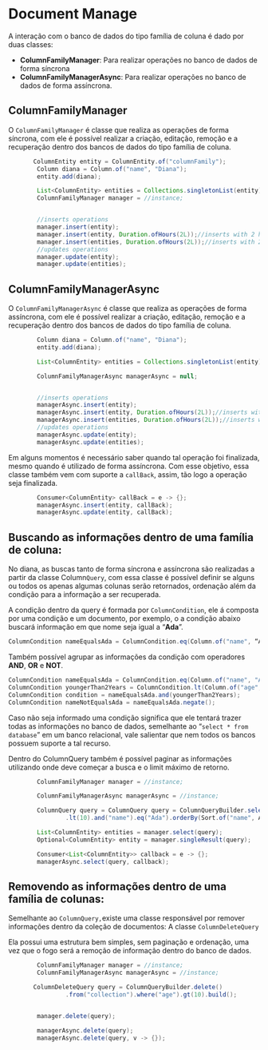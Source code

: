 # Document Manage

A interação com o banco de dados do tipo família de coluna é dado por duas classes:

* **ColumnFamilyManager**: Para realizar operações no banco de dados de forma síncrona
* **ColumnFamilyManagerAsync**: Para realizar operações no banco de dados de forma assíncrona.

## **ColumnFamilyManager**

O `ColumnFamilyManager` é classe que realiza as operações de forma síncrona, com ele é possível realizar a criação, editação, remoção e a recuperação dentro dos bancos de dados do tipo família de coluna.

```java
       ColumnEntity entity = ColumnEntity.of("columnFamily");
        Column diana = Column.of("name", "Diana");
        entity.add(diana);

        List<ColumnEntity> entities = Collections.singletonList(entity);
        ColumnFamilyManager manager = //instance;


        //inserts operations
        manager.insert(entity);
        manager.insert(entity, Duration.ofHours(2L));//inserts with 2 hours of TTL
        manager.insert(entities, Duration.ofHours(2L));//inserts with 2 hours of TTL
        //updates operations
        manager.update(entity);
        manager.update(entities);
```

## ColumnFamilyManagerAsync

O `ColumnFamilyManagerAsync` é classe que realiza as operações de forma assíncrona, com ele é possível realizar a criação, editação, remoção e a recuperação dentro dos bancos de dados do tipo família de coluna.

```java
        Column diana = Column.of("name", "Diana");
        entity.add(diana);

        List<ColumnEntity> entities = Collections.singletonList(entity);

        ColumnFamilyManagerAsync managerAsync = null;


        //inserts operations
        managerAsync.insert(entity);
        managerAsync.insert(entity, Duration.ofHours(2L));//inserts with 2 hours of TTL
        managerAsync.insert(entities, Duration.ofHours(2L));//inserts with 2 hours of TTL
        //updates operations
        managerAsync.update(entity);
        managerAsync.update(entities);
```

Em alguns momentos é necessário saber quando tal operação foi finalizada, mesmo quando é utilizado de forma assíncrona. Com esse objetivo, essa classe também vem com suporte a `callBack`, assim, tão logo a operação seja finalizada.

```java
        Consumer<ColumnEntity> callBack = e -> {};
        managerAsync.insert(entity, callBack);
        managerAsync.update(entity, callBack);
```

## Buscando as informações dentro de uma família de coluna:

No diana, as buscas tanto de forma síncrona e assíncrona são realizadas a partir da classe Column`Query`, com essa classe é possível definir se alguns ou todos os apenas algumas colunas serão retornados, ordenação além da condição para a informação a ser recuperada.

A condição dentro da query é formada por `ColumnCondition`, ele á composta por uma condição e um documento, por exemplo, o a condição abaixo buscará informação em que nome seja igual a “**Ada**”.

```java
ColumnCondition nameEqualsAda = ColumnCondition.eq(Column.of("name", “Ada”));
```

Também possível agrupar as informações da condição com operadores **AND**, **OR** e **NOT**.

```java
ColumnCondition nameEqualsAda = ColumnCondition.eq(Column.of("name", "Ada"));
ColumnCondition youngerThan2Years = ColumnCondition.lt(Column.of("age", 2));
ColumnCondition condition = nameEqualsAda.and(youngerThan2Years);
ColumnCondition nameNotEqualsAda = nameEqualsAda.negate();
```

Caso não seja informado uma condição significa que ele tentará trazer todas as informações no banco de dados, semelhante ao “`select * from database`” em um banco relacional, vale salientar que nem todos os bancos possuem suporte a tal recurso.

Dentro do ColumnQuery também é possível paginar as informações utilizando onde deve começar a busca e o limit máximo de retorno.

```java
        ColumnFamilyManager manager = //instance;

        ColumnFamilyManagerAsync managerAsync = //instance;

        ColumnQuery query = ColumnQuery query = ColumnQueryBuilder.select().from("collection").where("age")
                .lt(10).and("name").eq("Ada").orderBy(Sort.of("name", ASC)).limit(10).start(2).build();

        List<ColumnEntity> entities = manager.select(query);
        Optional<ColumnEntity> entity = manager.singleResult(query);

        Consumer<List<ColumnEntity>> callback = e -> {};
        managerAsync.select(query, callback);
```

## Removendo as informações dentro de uma família de colunas:

Semelhante ao `ColumnQuery,`existe uma classe responsável por remover informações dentro da coleção de documentos: A classe `ColumnDeleteQuery`

Ela possui uma estrutura bem simples, sem paginação e ordenação, uma vez que o fogo será a remoção de informação dentro do banco de dados.

```java
        ColumnFamilyManager manager = //instance;
        ColumnFamilyManagerAsync managerAsync = //instance;

       ColumnDeleteQuery query = ColumnQueryBuilder.delete()
                .from("collection").where("age").gt(10).build();


        manager.delete(query);

        managerAsync.delete(query);
        managerAsync.delete(query, v -> {});
```

